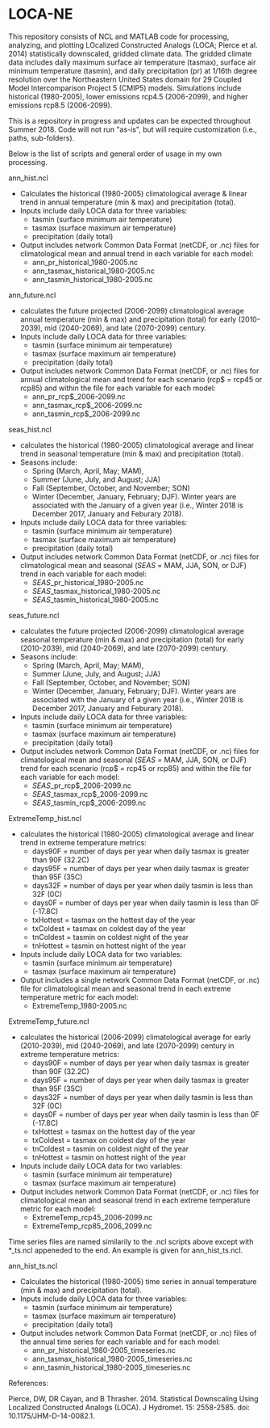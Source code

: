 # LOCA-NE
This repository consists of NCL and MATLAB code for processing, analyzing, and plotting LOcalized Constructed Analogs (LOCA; Pierce et al. 2014) statistically downscaled, gridded climate data.  The gridded climate data includes daily maximum surface air temperature (tasmax), surface air minimum temperature (tasmin), and daily precipitation (pr) at 1/16th degree resolution over the Northeastern United States domain for 29 Coupled Model Intercomparison Project 5 (CMIP5) models.  Simulations include historical (1980-2005), lower emissions rcp4.5 (2006-2099), and higher emissions rcp8.5 (2006-2099). 

This is a repository in progress and updates can be expected throughout Summer 2018.  Code will not run "as-is", but will require customization (i.e., paths, sub-folders). 

Below is the list of scripts and general order of usage in my own processing. 

  ann_hist.ncl
  - Calculates the historical (1980-2005) climatological average & linear trend in annual temperature (min & max) and 
  precipitation (total).  
  - Inputs include daily LOCA data for three variables:
     - tasmin (surface minimum air temperature)
     - tasmax (surface maximum air temperature)
     - precipitation (daily total)
  - Output includes network Common Data Format (netCDF, or .nc) files for climatological mean and annual trend in each
  variable for each model:
     - ann_pr_historical_1980-2005.nc
     - ann_tasmax_historical_1980-2005.nc
     - ann_tasmin_historical_1980-2005.nc
     
  ann_future.ncl
  - calculates the future projected (2006-2099) climatological average annual temperature (min & max) and 
    precipitation (total) for early (2010-2039), mid (2040-2069), and late (2070-2099) century.  
  - Inputs include daily LOCA data for three variables:
     - tasmin (surface minimum air temperature)
     - tasmax (surface maximum air temperature)
     - precipitation (daily total)
  - Output includes network Common Data Format (netCDF, or .nc) files for annual climatological mean and trend for each 
  scenario (rcp$ = rcp45 or rcp85) and within the file for each variable for each model:
     - ann_pr_rcp$_2006-2099.nc
     - ann_tasmax_rcp$_2006-2099.nc
     - ann_tasmin_rcp$_2006-2099.nc
  
  seas_hist.ncl
  - calculates the historical (1980-2005) climatological average and linear trend in seasonal temperature (min & max) and 
    precipitation (total).   
  - Seasons include: 
    - Spring (March, April, May; MAM), 
    - Summer (June, July, and August; JJA) 
    - Fall (September, October, and November; SON)
    - Winter (December, January, February; DJF). Winter years are associated with the January of a given year (i.e., Winter 
    2018 is December 2017, January and Feburary 2018).
  - Inputs include daily LOCA data for three variables:
     - tasmin (surface minimum air temperature)
     - tasmax (surface maximum air temperature)
     - precipitation (daily total)
  - Output includes network Common Data Format (netCDF, or .nc) files for climatological mean and seasonal ($SEAS$ = MAM, JJA, 
  SON, or DJF) trend in each variable for each model:
     - $SEAS$_pr_historical_1980-2005.nc
     - $SEAS$_tasmax_historical_1980-2005.nc
     - $SEAS$_tasmin_historical_1980-2005.nc
     
  seas_future.ncl
  - calculates the future projected (2006-2099) climatological average seasonal temperature (min & max) and 
    precipitation (total) for early (2010-2039), mid (2040-2069), and late (2070-2099) century.  
  - Seasons include: 
    - Spring (March, April, May; MAM), 
    - Summer (June, July, and August; JJA) 
    - Fall (September, October, and November; SON)
    - Winter (December, January, February; DJF). Winter years are associated with the January of a given year (i.e., Winter 
    2018 is December 2017, January and Feburary 2018).
  - Inputs include daily LOCA data for three variables:
     - tasmin (surface minimum air temperature)
     - tasmax (surface maximum air temperature)
     - precipitation (daily total)
  - Output includes network Common Data Format (netCDF, or .nc) files for climatological mean and seasonal ($SEAS$ = MAM, JJA, 
  SON, or DJF) trend for each scenario (rcp$ = rcp45 or rcp85) and within the file for each variable for each model:
     - $SEAS$_pr_rcp$_2006-2099.nc
     - $SEAS$_tasmax_rcp$_2006-2099.nc
     - $SEAS$_tasmin_rcp$_2006-2099.nc
     
  ExtremeTemp_hist.ncl
  - calculates the historical (1980-2005) climatological average and linear trend in extreme temperature metrics:
    - days90F = number of days per year when daily tasmax is greater than 90F (32.2C)
    - days95F = number of days per year when daily tasmax is greater than 95F (35C)
    - days32F = number of days per year when daily tasmin is less than 32F (0C)
    - days0F = number of days per year when daily tasmin is less than 0F (-17.8C)
    - txHottest = tasmax on the hottest day of the year
    - txColdest = tasmax on coldest day of the year
    - tnColdest = tasmin on coldest night of the year
    - tnHottest = tasmin on hottest night of the year
  - Inputs include daily LOCA data for two variables:
     - tasmin (surface minimum air temperature)
     - tasmax (surface maximum air temperature)
  - Output includes a single network Common Data Format (netCDF, or .nc) file for climatological mean and seasonal trend in 
  each extreme temperature metric for each model:
     - ExtremeTemp_1980-2005.nc
     
  ExtremeTemp_future.ncl
  - calculates the historical (2006-2099) climatological average for early (2010-2039), mid (2040-2069), and late (2070-2099) 
  century in extreme temperature metrics:
    - days90F = number of days per year when daily tasmax is greater than 90F (32.2C)
    - days95F = number of days per year when daily tasmax is greater than 95F (35C)
    - days32F = number of days per year when daily tasmin is less than 32F (0C)
    - days0F = number of days per year when daily tasmin is less than 0F (-17.8C)
    - txHottest = tasmax on the hottest day of the year
    - txColdest = tasmax on coldest day of the year
    - tnColdest = tasmin on coldest night of the year
    - tnHottest = tasmin on hottest night of the year
  - Inputs include daily LOCA data for two variables:
     - tasmin (surface minimum air temperature)
     - tasmax (surface maximum air temperature)
  - Output includes network Common Data Format (netCDF, or .nc) files for climatological mean and seasonal trend in 
  each extreme temperature metric for each model:
     - ExtremeTemp_rcp45_2006-2099.nc
     - ExtremeTemp_rcp85_2006_2099.nc

Time series files are named similarily to the .ncl scripts above except with *_ts.ncl appeneded to the end. An example is given for ann_hist_ts.ncl. 
  
  ann_hist_ts.ncl
  - Calculates the historical (1980-2005) time series in annual temperature (min & max) and precipitation (total).  
  - Inputs include daily LOCA data for three variables:
     - tasmin (surface minimum air temperature)
     - tasmax (surface maximum air temperature)
     - precipitation (daily total)
  - Output includes network Common Data Format (netCDF, or .nc) files of the annual time series for each
  variable and for each model:
     - ann_pr_historical_1980-2005_timeseries.nc
     - ann_tasmax_historical_1980-2005_timeseries.nc
     - ann_tasmin_historical_1980-2005_timeseries.nc


References: 

Pierce, DW, DR Cayan, and B Thrasher. 2014. Statistical Downscaling Using Localized Constructed Analogs (LOCA). J Hydromet. 15: 2558-2585. doi: 10.1175/JHM-D-14-0082.1. 
